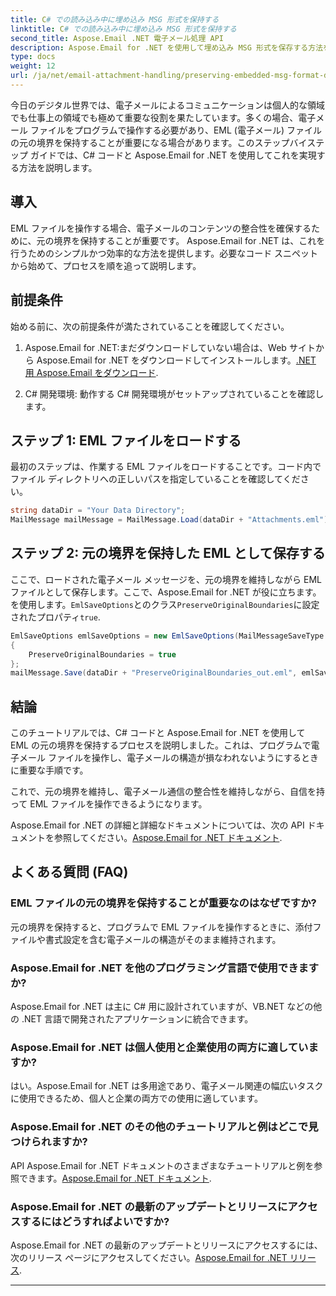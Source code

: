 ```yaml
---
title: C# での読み込み中に埋め込み MSG 形式を保持する
linktitle: C# での読み込み中に埋め込み MSG 形式を保持する
second_title: Aspose.Email .NET 電子メール処理 API
description: Aspose.Email for .NET を使用して埋め込み MSG 形式を保存する方法を学びます。ソースコード付きのステップバイステップガイド。
type: docs
weight: 12
url: /ja/net/email-attachment-handling/preserving-embedded-msg-format-during-load-with-csharp/
---
```


今日のデジタル世界では、電子メールによるコミュニケーションは個人的な領域でも仕事上の領域でも極めて重要な役割を果たしています。多くの場合、電子メール ファイルをプログラムで操作する必要があり、EML (電子メール) ファイルの元の境界を保持することが重要になる場合があります。このステップバイステップ ガイドでは、C# コードと Aspose.Email for .NET を使用してこれを実現する方法を説明します。

## 導入

EML ファイルを操作する場合、電子メールのコンテンツの整合性を確保するために、元の境界を保持することが重要です。 Aspose.Email for .NET は、これを行うためのシンプルかつ効率的な方法を提供します。必要なコード スニペットから始めて、プロセスを順を追って説明します。

## 前提条件

始める前に、次の前提条件が満たされていることを確認してください。

1.  Aspose.Email for .NET:まだダウンロードしていない場合は、Web サイトから Aspose.Email for .NET をダウンロードしてインストールします。[.NET 用 Aspose.Email をダウンロード](https://releases.aspose.com/email/net/).

2. C# 開発環境: 動作する C# 開発環境がセットアップされていることを確認します。

## ステップ 1: EML ファイルをロードする

最初のステップは、作業する EML ファイルをロードすることです。コード内でファイル ディレクトリへの正しいパスを指定していることを確認してください。

```csharp
string dataDir = "Your Data Directory";
MailMessage mailMessage = MailMessage.Load(dataDir + "Attachments.eml");
```

## ステップ 2: 元の境界を保持した EML として保存する

ここで、ロードされた電子メール メッセージを、元の境界を維持しながら EML ファイルとして保存します。ここで、Aspose.Email for .NET が役に立ちます。を使用します。`EmlSaveOptions`とのクラス`PreserveOriginalBoundaries`に設定されたプロパティ`true`.

```csharp
EmlSaveOptions emlSaveOptions = new EmlSaveOptions(MailMessageSaveType.EmlFormat)
{
    PreserveOriginalBoundaries = true
};
mailMessage.Save(dataDir + "PreserveOriginalBoundaries_out.eml", emlSaveOptions);
```

## 結論

このチュートリアルでは、C# コードと Aspose.Email for .NET を使用して EML の元の境界を保持するプロセスを説明しました。これは、プログラムで電子メール ファイルを操作し、電子メールの構造が損なわれないようにするときに重要な手順です。

これで、元の境界を維持し、電子メール通信の整合性を維持しながら、自信を持って EML ファイルを操作できるようになります。

 Aspose.Email for .NET の詳細と詳細なドキュメントについては、次の API ドキュメントを参照してください。[Aspose.Email for .NET ドキュメント](https://reference.aspose.com/email/net/).

## よくある質問 (FAQ)

### EML ファイルの元の境界を保持することが重要なのはなぜですか?
   
元の境界を保持すると、プログラムで EML ファイルを操作するときに、添付ファイルや書式設定を含む電子メールの構造がそのまま維持されます。

### Aspose.Email for .NET を他のプログラミング言語で使用できますか?

Aspose.Email for .NET は主に C# 用に設計されていますが、VB.NET などの他の .NET 言語で開発されたアプリケーションに統合できます。

### Aspose.Email for .NET は個人使用と企業使用の両方に適していますか?

はい。Aspose.Email for .NET は多用途であり、電子メール関連の幅広いタスクに使用できるため、個人と企業の両方での使用に適しています。

### Aspose.Email for .NET のその他のチュートリアルと例はどこで見つけられますか?

 API Aspose.Email for .NET ドキュメントのさまざまなチュートリアルと例を参照できます。[Aspose.Email for .NET ドキュメント](https://reference.aspose.com/email/net/).

### Aspose.Email for .NET の最新のアップデートとリリースにアクセスするにはどうすればよいですか?

 Aspose.Email for .NET の最新のアップデートとリリースにアクセスするには、次のリリース ページにアクセスしてください。[Aspose.Email for .NET リリース](https://releases.aspose.com/email/net/).

---